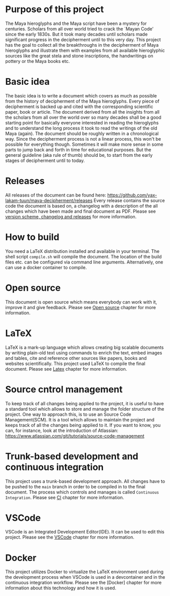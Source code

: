 # Purpose of this project
The Maya hieroglyphs and the Maya script have been a mystery for centuries.
Scholars from all over world tried to crack the `Mayan Code' since the early 1830s.
But it took many decades until scholars made significant progress in the decipherment until to
this very day.
This project has the goal to collect all the breakthroughs in the decipherment of Maya hieroglyphs
and illustrate them with examples from all available hieroglyphic sources like the great stela and 
stone inscriptions, the handwritings on pottery or the Maya books etc.

# Basic idea
The basic idea is to write a document which covers as much as possible from the history of 
decipherment of the Maya hieroglyphs.
Every piece of decipherment is backed up and cited with the corresponding scientific paper, book
or article.
The document derived from all the insights from all the scholars from all over the world over
so many decades shall be a good starting point for basically everyone interested in reading
the hieroglyphs and to understand the long process it took to read the writings of the old 
Maya (again).
The document should be roughly written in a chronological way.
Since the decipherment process is not a linear process, this won't be possible for everything 
though. 
Sometimes it will make more sense in some parts to jump back and forth in time for 
educational purposes.
But the general guideline (aka rule of thumb) should be, to start from the early stages of 
decipherment until to today.

# Releases
All releases of the document can be found here: 
https://github.com/yax-lakam-tuun/maya-decipherment/releases
Every release contains the source code the document is based on, a changelog with a description 
of the all changes which have been made and final document as PDF.
Please see [version scheme, changelog and releases](documentation/releases.md) 
for more information.

# How to build
You need a LaTeX distribution installed and available in your terminal.
The shell script `compile.sh` will compile the document.
The location of the build files etc. can be configured via command line arguments.
Alternatively, one can use a docker container to compile.

# Open source
This document is open source which means everybody can work with it, improve it and give feedback.
Please see [Open source](documentation/open-source.md) chapter for more information.

# LaTeX
LaTeX is a mark-up language which allows creating big scalable documents by writing
plain-old text using commands to enrich the text, embed images and tables, cite and reference
other sources like papers, books and websites scientifically.
This project used LaTeX to compile the final document.
Please see [Latex](documentation/latex.md) chapter for more information.

# Source cntrol management
To keep track of all changes being applied to the project, it is useful to have a standard tool 
which allows to store and manage the folder structure of the project.
One way to approach this, is to use an Source Code Management(SCM).
It is a tool which allows to maintain the project and keeps track of all the changes 
being applied to it.
If you want to know, you can, for instance, look at the introduction of Atlassian: 
https://www.atlassian.com/git/tutorials/source-code-management

# Trunk-based development and continuous integration
This project uses a trunk-based development approach.
All changes have to be pushed to the `main` branch in order to be compiled in to the final document.
The process which controls and manages is called `Continuous Integration`.
Please see [CI](documentation/continuous-integration.md) chapter for more information.

# VSCode
VSCode is an Integrated Development Editor(IDE).
It can be used to edit this project.
Please see the [VSCode](documentation/vscode.md) chapter for more information.

# Docker
This project utilizes Docker to virtualize the LaTeX environment used during the development 
process when VSCode is used in a devcontainer and in the continuous integration workflow.
Please see the [Docker] chapter for more information about this technology and how it is used.
